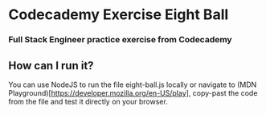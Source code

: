 # Codecademy Exercise Eight Ball
### Full Stack Engineer practice exercise from Codecademy

## How can I run it?
You can use NodeJS to run the file eight-ball.js locally or navigate to (MDN Playground)[https://developer.mozilla.org/en-US/play], copy-past the code from the file and test it directly on your browser.